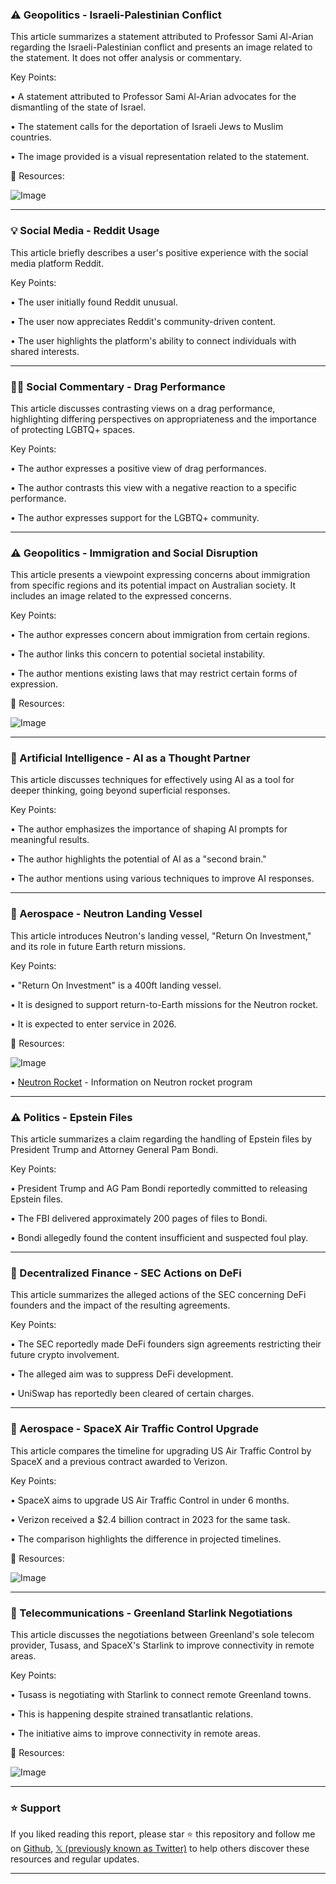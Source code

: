 ### ⚠️ Geopolitics - Israeli-Palestinian Conflict

This article summarizes a statement attributed to Professor Sami Al-Arian regarding the Israeli-Palestinian conflict and presents an image related to the statement.  It does not offer analysis or commentary.

Key Points:

• A statement attributed to Professor Sami Al-Arian advocates for the dismantling of the state of Israel.


• The statement calls for the deportation of Israeli Jews to Muslim countries.


• The image provided is a visual representation related to the statement.



🔗 Resources:

![Image](https://pbs.twimg.com/ext_tw_video_thumb/1895104204617732096/pu/img/CbeT6AHO2mEtXU4G.jpg)


---

### 💡 Social Media - Reddit Usage

This article briefly describes a user's positive experience with the social media platform Reddit.

Key Points:

• The user initially found Reddit unusual.


• The user now appreciates Reddit's community-driven content.


• The user highlights the platform's ability to connect individuals with shared interests.



---

### 🏳️‍🌈 Social Commentary - Drag Performance

This article discusses contrasting views on a drag performance, highlighting differing perspectives on appropriateness and the importance of protecting LGBTQ+ spaces.

Key Points:

• The author expresses a positive view of drag performances.


• The author contrasts this view with a negative reaction to a specific performance.


• The author expresses support for the LGBTQ+ community.


---

### ⚠️ Geopolitics - Immigration and Social Disruption

This article presents a viewpoint expressing concerns about immigration from specific regions and its potential impact on Australian society. It includes an image related to the expressed concerns.

Key Points:

• The author expresses concern about immigration from certain regions.


• The author links this concern to potential societal instability.


• The author mentions existing laws that may restrict certain forms of expression.



🔗 Resources:

![Image](https://pbs.twimg.com/amplify_video_thumb/1895163712442355712/img/1ahSD4l-nOBXhe1j.jpg)


---

### 🤖 Artificial Intelligence - AI as a Thought Partner

This article discusses techniques for effectively using AI as a tool for deeper thinking, going beyond superficial responses.

Key Points:

• The author emphasizes the importance of shaping AI prompts for meaningful results.


• The author highlights the potential of AI as a "second brain."


• The author mentions using various techniques to improve AI responses.



---

### 🚀 Aerospace - Neutron Landing Vessel

This article introduces Neutron's landing vessel, "Return On Investment," and its role in future Earth return missions.

Key Points:

•  "Return On Investment" is a 400ft landing vessel.


•  It is designed to support return-to-Earth missions for the Neutron rocket.


•  It is expected to enter service in 2026.



🔗 Resources:

![Image](https://pbs.twimg.com/media/Gk0uU-WbYAA-nHP?format=jpg&name=small)

• [Neutron Rocket](https://bit.ly/4igknof) - Information on Neutron rocket program


---

### ⚠️ Politics - Epstein Files

This article summarizes a claim regarding the handling of Epstein files by President Trump and Attorney General Pam Bondi.

Key Points:

•  President Trump and AG Pam Bondi reportedly committed to releasing Epstein files.


•  The FBI delivered approximately 200 pages of files to Bondi.


•  Bondi allegedly found the content insufficient and suspected foul play.



---

### 🤖 Decentralized Finance - SEC Actions on DeFi

This article summarizes the alleged actions of the SEC concerning DeFi founders and the impact of the resulting agreements.

Key Points:

• The SEC reportedly made DeFi founders sign agreements restricting their future crypto involvement.


•  The alleged aim was to suppress DeFi development.


• UniSwap has reportedly been cleared of certain charges.



---

### 🚀 Aerospace - SpaceX Air Traffic Control Upgrade

This article compares the timeline for upgrading US Air Traffic Control by SpaceX and a previous contract awarded to Verizon.

Key Points:

• SpaceX aims to upgrade US Air Traffic Control in under 6 months.


• Verizon received a $2.4 billion contract in 2023 for the same task.


• The comparison highlights the difference in projected timelines.



🔗 Resources:

![Image](https://pbs.twimg.com/media/Gkz7BjLXAAAzTPl?format=jpg&name=900x900)


---

### 🚀 Telecommunications - Greenland Starlink Negotiations

This article discusses the negotiations between Greenland's sole telecom provider, Tusass, and SpaceX's Starlink to improve connectivity in remote areas.

Key Points:

• Tusass is negotiating with Starlink to connect remote Greenland towns.


•  This is happening despite strained transatlantic relations.


• The initiative aims to improve connectivity in remote areas.



🔗 Resources:

![Image](https://pbs.twimg.com/media/GkzaRMgWsAATT8A?format=jpg&name=small)


---

### ⭐️ Support

If you liked reading this report, please star ⭐️ this repository and follow me on [Github](https://github.com/Drix10), [𝕏 (previously known as Twitter)](https://x.com/DRIX_10_) to help others discover these resources and regular updates.

---